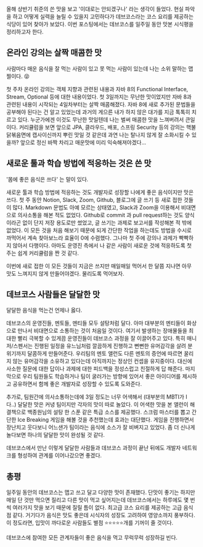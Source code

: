 올해 상반기 취준의 쓴 맛을 보고 '이대로는 안되겠구나' 라는 생각이 들었다. 현실 파악을 하고 어떻게 실력을 늘릴 수 있을지 고민하다가 데브코스라는 코스 요리를 제공하는 식당이 있어 찾아가 보았다. 이번 포스팅에서는 데브코스를 일주일 동안 맛본 시식평을 정리하고자 한다.



## **온라인 강의는 살짝** **매콤한 맛**

사람마다 매운 음식을 잘 먹는 사람이 있고 못 먹는 사람이 있는데 나는 소위 말하는 맵찔이다. 😝

첫 주차 온라인 강의는 객체 지향과 관련된 내용과 자바 8의 Functional Interface, Stream, Optional 등에 대한 내용이었다. 첫 3일까지는 무난한 맛이었지만 자바 8과 관련된 내용이 시작되는 4일차부터는 살짝 매콤해졌다. 자바 8에 새로 추가된 문법들을 공부해야 된다는 건 알고 있었는데 과거의 게으른 내가 하지 않은 대가를 지금 톡톡히 치르고 있다. 누군가에겐 이것도 무난한 맛일텐데 나는 벌써 매콤한 맛을 느껴버려서 큰일이다. 커리큘럼을 보면 앞으로 JPA, 클라우드, 배포, 스프링 Security 등의 강의는 핵불닭볶음면에 캡사이신까지 뿌린 맛일 것 같은데 과연 나는 탈나지 않게 잘 소화시킬 수 있을까? 앞으로 정신 바짝 차리고 매운맛에 미리 익숙해져야겠다...



## **새로운 툴과 학습 방법에 적응하는 것은** **쓴 맛**

'몸에 좋은 음식은 쓰다' 는 말이 있다.

새로운 툴과 학습 방법에 적응하는 것도 개발자로 성장할 나에게 좋은 음식이지만 맛은 쓰다. 첫 주 동안 Notion, Slack, Zoom, Github, 블로그에 글 쓰기 등 새로 접한 것들이 많다. Markdown 문법도 아예 모르는 상태였고, Slack과 Zoom을 이용해서 비대면으로 의사소통을 해본 적도 없었다. Github로 commit 과 pull request하는 것도 양식이라곤 없이 단지 저장 용도로만 썼었고, 글 쓰기는 과제로 보고서를 작성해본 적 밖에 없었다. 이 모든 것을 처음 해보기 때문에 되게 간단한 작업을 하는데도 방법을 수시로 까먹어서 계속 찾아보느라 효율이 0에 수렴했다. 그나마 첫 주에 강의나 과제가 빡빡하지 않아서 다행이다. 아마도 운영진 측에서 나 같은 사람이 새로운 것에 적응하도록 첫 주는 쉽게 커리큘럼을 짠 것 같다.

이번에 새로 접한 이 모든 것들이 지금은 쓰지만 매일매일 먹어서 한 달쯤 지나면 아무 맛도 느껴지지 않게 만들어야겠다. 물리도록 먹어보자.



## **데브코스 사람들은 달달한 맛**

달달한 음식을 먹는건 언제나 옳다.

데브코스의 운영진들, 멘토들, 멘티들 모두 설탕처럼 달다. 아마 대부분의 멘티들이 화상으로 만나서 비대면으로 소통하는 것이 처음일 것이다. 여기서 발생하는 장애물들을 최대한 빨리 극복할 수 있게끔 운영진들이 데브코스 과정을 잘 이끌어주고 있다. 특히 매니저/스펜서는 진행된 일정을 유느님처럼 깔끔하게 진행하고 뻔뻔한 유머감각을 살려 분위기까지 달콤하게 만들어준다. 우리팀의 멘토 앨런도 다른 멘토의 증언에 따르면 꿀리지 않는 유머감각을 소유하고 있다는데 아직까지는 정상인 컨셉을 유지중이다. 대신에 사소한 질문에 대한 답이나 과제에 대한 피드백을 정성스럽고 친절하게 답 해준다. 마지막으로 우리 팀원들도 학습하거나 팀이 굴러가는 방향에 있어서 좋은 아이디어를 제시하고 공유하면서 함께 좋은 개발자로 성장할 수 있도록 도와준다.

추가로, 팀원간에 의사소통하는데에 3일 정도는 너무 어색해서 (대부분의 MBTI가 I 다..) 달달한 맛은 커녕 팀이지만 각자의 맛이 따로 놀았다. 이 어색한 맛을 본 앨런이 해결책으로 백종원님의 설탕 한 스푼 같은 특급 소스를 제공했다. 스크럼 마스터를 뽑고 간단한 Ice Breaking 게임을 해볼 것을 추천했는데 효과는 대단했다. 게임을 진행하면서 장난치고 웃다보니 어느샌가 팀이라는 음식에 소스가 잘 비벼지고 있었다. 좀 더 신나게 놀다보면 하나의 달달한 맛이 완성될 것 같다.

데브코스에서 만난 이렇게 달달한 사람들과 데브코스 과정이 끝난 뒤에도 개발자 네트워크를 형성하여 관계를 이어나갔으면 좋겠다.



## **총평**

일주일 동안의 데브코스는 맵고 쓰고 달고 다양한 맛이 존재했다. 단맛이 좋기는 하지만 매일 단 것만 먹으면 질리고 다른 맛이 먹고 싶어지는데 데브코스에서는 하루에도 몇 번씩 여러가지 맛을 보기 때문에 질릴 틈이 없다. 최고급 코스 요리를 제공하는 고급 음식점 같다. 거기다가 음식은 맛도 좋은데 시식자의 성장도 고려하여 영양소까지 풍부하다. 이 정도라면, 입맛이 까다로운 사람들도 별점 ⭐⭐⭐⭐⭐개를 기꺼이 줄 것이다.

데브코스에 참여한 모든 관계자들이 좋은 음식을 먹고 무럭무럭 성장하길 빈다.
